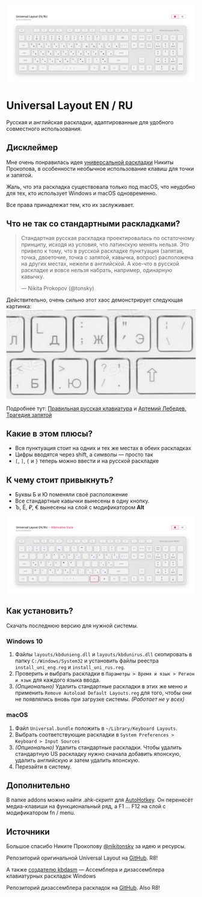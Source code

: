 ![](./images/Default.jpg)

# Universal Layout EN / RU

Русская и английская раскладки, адаптированные для удобного совместного использования.

## Дисклеймер

Мне очень понравилась идея [универсальной раскладки](https://tonsky.livejournal.com/318571.html) Никиты Прокопова, в особенности необычное использование клавиш для точки и запятой.

Жаль, что эта раскладка существовала только под macOS, что неудобно для тех, кто использует Windows и macOS одновременно.

Все права принадлежат тем, кто их заслуживает.

## Что не так со стандартными раскладками?

> Стандартная русская раскладка проектировалась по остаточному принципу, исходя из условия, что латинскую менять нельзя. Это привело к тому, что в русской раскладке пунктуация (запятая, точка, двоеточие, точка с запятой, кавычка, вопрос) расположена на других местах, нежели в английской. А кое-что в русской раскладке и вовсе нельзя набрать, например, одинарную кавычку.
>
> — Nikita Prokopov (@tonsky)

Действительно, очень сильно этот хаос демонстрирует следующая картинка:
![](./images/Chaos.png)

Подробнее тут: [Правильная русская клавиатура](https://tonsky.livejournal.com/318571.html) и [Артемий Лебедев. Трагедия запятой](https://www.artlebedev.ru/kovodstvo/sections/105/)

## Какие в этом плюсы?

- Вся пунктуация стоит на одних и тех же местах в обеих раскладках
- Цифры вводятся через shift, а символы — просто так
- `[`, `]`, `{` и `}` теперь можно ввести и на русской раскладке

## К чему стоит привыкнуть?

- Буквы Б и Ю поменяли своё расположение
- Все стандартные кавычки вынесены в одну кнопку.
- Ъ, Ё, ₽, € вынесены на слой с модификатором **Alt**

![](./images/Alternative.jpg)

## Как установить?

Скачать последнюю версию для нужной системы.

### Windows 10

1. Файлы `layouts/kbdunieng.dll` и `layouts/kbdunirus.dll` скопировать в папку `C:/Windows/System32` и установить файлы реестра `install_uni_eng.reg` и `install_uni_rus.reg`.
2. Проверить и выбрать раскладки в `Параметры > Время и язык > Регион и язык` для каждого языка ввода.
3. _(Опционально)_ Удалить стандартные раскладки в этих же меню и применить `Remove Autoload Default Layouts.reg` для того, чтобы они не появлялись вновь при загрузке системы. _(Работает не у всех)_

### macOS

1. Файл `Universal.bundle` положить в `~/Library/Keyboard Layouts`.
2. Выбрать соответствующие раскладки в `System Preferences > Keyboard > Input Sources`
3. _(Опционально)_ Удалить стандартные раскладки. Чтобы удалить стандартную US раскладку нужно сначала добавить японскую, удалить английскую и затем удалить японскую.
4. Перезайти в систему.

## Дополнительно

В папке addons можно найти .ahk-скрипт для [AutoHotkey](https://www.autohotkey.com). Он перенесёт медиа-клавиши на функциональный ряд, а F1 … F12 на слой с модификатором fn / menu.

## Источники

Большое спасибо Никите Прокопову [@nikitonsky](https://twitter.com/nikitonsky) за идею и ресурсы.

Репозиторий оригинальной Universal Layout на [GitHub](https://github.com/tonsky/Universal-Layout/). R8!

А также [создателю kbdasm](https://habr.com/ru/post/301882/) — Ассемблера и дизассемблера клавиатурных раскладок Windows

Репозиторий дизассемблера раскладок на [GitHub](https://github.com/grompe/kbdasm). Also R8!
